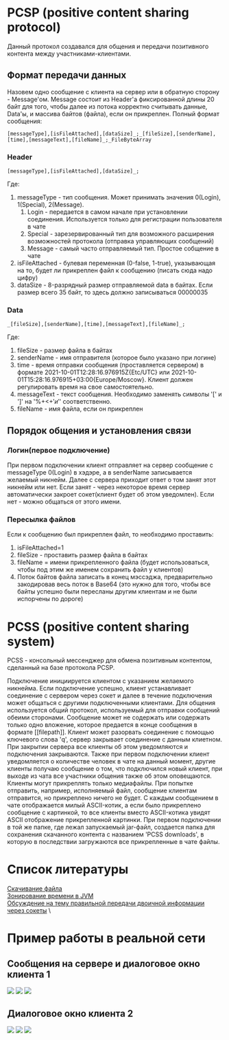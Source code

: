 # PCSP (positive content sharing protocol)
Данный протокол создавался для общения и передачи позитивного контента между участниками-клиентами. 
## Формат передачи данных
Назовем одно сообщение с клиента на сервер или в обратную сторону - Message'ом. Message состоит из Header'а 
фиксированной длины 20 байт для того, чтобы далее из потока корректно считывать данные, 
Data'ы, и массива байтов (файла), если он прикреплен. Полный формат сообщения:

`[messageType],[isFileAttached],[dataSize]_;_[fileSize],[senderName],[time],[messageText],[fileName]_;_FileByteArray`
### Header
`[messageType],[isFileAttached],[dataSize]_;`

Где:
1) messageType - тип сообщения. Может принимать значения 0(Login), 1(Special), 2(Message).
   1) Login - передается в самом начале при установлении соединения. Используется только для регистрации пользователя в чате
   2) Special - зарезервированный тип для возможного расширения возможностей протокола (отправка управляющих сообщений)
   3) Message - самый часто отправляемый тип. Простое собщение в чате
2) isFileAttached - булевая переменная (0-false, 1-true), указывающая на то, будет ли прикреплен файл к сообщению (писать сюда надо цифру)
3) dataSize - 8-разрядный размер отправляемой data в байтах. Если размер всего 35 байт, то здесь должно записываться 00000035

### Data
`_[fileSize],[senderName],[time],[messageText],[fileName]_;`

Где:
1) fileSize - размер файла в байтах
2) senderName - имя отправителя (которое было указано при логине)
3) time - время отправки сообщения (проставляется сервером) в формате 2021-10-01T12:28:16.976915Z{Etc/UTC} или 2021-10-01T15:28:16.976915+03:00{Europe/Moscow}. Клиент должен регулировать время на свое самостоятельно.
4) messageText - текст сообщения. Необходимо заменять символы '[' и ']' на '%+<+$' и '%+>+$' соответственно.
5) fileName - имя файла, если он прикреплен


## Порядок общения и установления связи
### Логин(первое подключение) 
При первом подключении клиент отправляет на сервер сообщение с messageType 0(Login) в хэдэре, а в senderName записывается
желаемый никнейм.
Далее с сервера приходит ответ о том занят этот никнейм или нет. Если занят - через некоторое время сервер автоматически 
закроет сокет(клиент будет об этом уведомлен). Если нет - можно общаться от этого имени.

### Пересылка файлов
Если к сообщению был прикреплен файл, то необходимо проставить:
1) isFileAttached=1
2) fileSize - проставить размер файла в байтах
3) fileName = имени прикрепленного файла (будет использоваться, чтобы под этим же именем сохранить файл у клиентов)
4) Поток байтов файла записать в конец мэссэджа, предварительно закодировав весь поток в Base64
(это нужно для того, чтобы все байты успешно были пересланы другим клиентам и не были испорчены по дороге)



# PCSS (positive content sharing system)

PCSS - консольный мессенджер для обмена позитивным контентом, сделанный на базе протокола PCSP.

Подключение инициируется клиентом c указанием желаемого никнейма. Если подключение успешно, 
клиент устанавливает соединение с сервером через сокет и далее в течение подключения может общаться
с другими подключенными клиентами. Для общения используется общий протокол, используемый для 
отправки сообщений обеими сторонами. Сообщение может не содержать или содержать только одно вложение, 
которое предается в конце сообщения в формате [[filepath]]. Клиент может разорвать соединение с помощью 
ключевого слова 'q', сервер закрывает соединение с данным клиетном. При закрытии сервера все клиенты об 
этом уведомляются и подключения закрываются. Также при первом подключении клиент уведомляется о количестве человек
в чате на данный момент, другие клиенты получаю сообщение о том, что подключился новый клиент, при выходе из чата
все участники общения также об этом оповещаются. 
Клиенты могут прикреплять только медиафайлы. При попытке отправить, например, исполняемый файл, сообщение клиентам
отправится, но прикреплено ничего не будет. С каждым сообщением в чате отображается милый ASCII-котик, а если было 
прикреплено сообщение с картинкой, то все клиенты вместо ASCII-котика увидят ASCII отображение прикрепленной
картинки. 
При первом подключении в той же папке, где лежал запускаемый jar-файл, создается папка для сохранения скачанного 
контента с названием 'PCSS downloads', в которую в последствии загружаются все прикрепленные в чате файлы.

# Список литературы
[Скачивание файла](https://www.tutorialkart.com/kotlin/kotlin-create-file/) \
[Зонирование времени в JVM](https://www.baeldung.com/java-zone-offset) \
[Обсуждение на тему правильной передачи двоичной информации через сокеты](https://coderoad.ru/1536054/%D0%9A%D0%B0%D0%BA-%D0%BF%D1%80%D0%B5%D0%BE%D0%B1%D1%80%D0%B0%D0%B7%D0%BE%D0%B2%D0%B0%D1%82%D1%8C-%D0%B1%D0%B0%D0%B9%D1%82%D0%BE%D0%B2%D1%8B%D0%B9-%D0%BC%D0%B0%D1%81%D1%81%D0%B8%D0%B2-%D0%B2-%D1%81%D1%82%D1%80%D0%BE%D0%BA%D1%83-%D0%B8-%D0%BD%D0%B0%D0%BE%D0%B1%D0%BE%D1%80%D0%BE%D1%82) \

# Пример работы в реальной сети

## Сообщения на сервере и диалоговое окно клиента 1

![](images/1_1.png)
![](images/1_2.png)
![](images/1_3.png)

## Диалоговое окно клиента 2

![](images/2_1.png)
![](images/2_2.png)
![](images/2_3.png)
